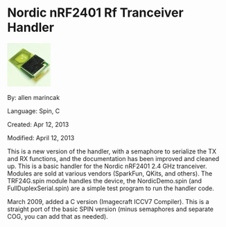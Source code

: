 # Nordic nRF2401 Rf Tranceiver Handler

![TRF24G.jpg](TRF24G.jpg)

By: allen marincak

Language: Spin, C

Created: Apr 12, 2013

Modified: April 12, 2013

This is a new version of the handler, with a semaphore to serialize the TX and RX functions, and the documentation has been improved and cleaned up. This is a basic handler for the Nordic nRF2401 2.4 GHz tranceiver. Modules are sold at various vendors (SparkFun, QKits, and others). The TRF24G.spin module handles the device, the NordicDemo.spin (and FullDuplexSerial.spin) are a simple test program to run the handler code.

March 2009, added a C version (Imagecraft ICCV7 Compiler). This is a straight port of the basic SPIN version (minus semaphores and separate COG, you can add that as needed).
